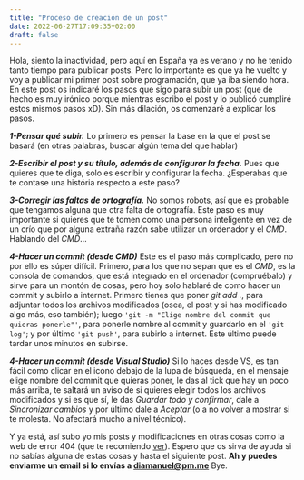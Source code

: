 ```yaml
---
title: "Proceso de creación de un post"
date: 2022-06-27T17:09:35+02:00
draft: false
---
```


Hola, siento la inactividad, pero aquí en España ya es verano y no he tenido tanto tiempo para publicar posts.
Pero lo importante es que ya he vuelto y voy a publicar mi primer post sobre programación, que ya iba siendo hora.
En este post os indicaré los pasos que sigo para subir un post (que de hecho es muy irónico porque mientras escribo el post y lo publicó cumpliré estos mismos pasos xD). Sin más dilación, os comenzaré a explicar los pasos.  

***1-Pensar qué subir.***
Lo primero es pensar la base en la que el post se basará (en otras palabras, buscar algún tema del que hablar)  

***2-Escribir el post y su título, además de configurar la fecha.***
Pues que quieres que te diga, solo es escribir y configurar la fecha. ¿Esperabas que te contase una história respecto a este paso?  

***3-Corregir las faltas de ortografía.***
No somos robots, así que es probable que tengamos alguna que otra falta de ortografía. Este paso es muy importante si quieres que te tomen como una persona inteligente en vez de un crío que por alguna extraña razón sabe utilizar un ordenador y el *CMD*. Hablando del *CMD*...  

***4-Hacer un commit (desde CMD)***
Este es el paso más complicado, pero no por ello es súper difícil. Primero, para los que no sepan que es el *CMD*, es la consola de comandos, que está integrado en el ordenador
(compruébalo) y sirve para un montón de cosas, pero hoy solo hablaré de como hacer un commit y subirlo a internet.
Primero tienes que poner *git add .*, para adjuntar todos los archivos modificados (osea, el post y si has modificado algo más, eso también); luego `'git -m "Elige nombre del commit que quieras ponerle"'`, para ponerle nombre al commit y guardarlo en el `'git log'`; y por último `'git push'`, para subirlo a internet. Este último puede tardar unos minutos en subirse.  

***4-Hacer un commit (desde Visual Studio)***
Si lo haces desde VS, es tan fácil como clicar en el icono debajo de la lupa de búsqueda, en el mensaje elige nombre del commit que quieras poner, le das al tick que hay un poco más arriba, te saltará un aviso de si quieres elegir todos los archivos modificados y si es que sí, le das *Guardar todo y confirmar*, dale a *Sincronizar cambios*
y por último dale a *Aceptar* (o a no volver a mostrar si te molesta. No afectará mucho a nivel técnico).  

Y ya está, así subo yo mis posts y modificaciones en otras cosas como la web de error 404 (que te recomiendo [ver](https://diamanuel.tk/404)).
Espero que os sirva de ayuda si no sabías alguna de estas cosas y hasta el siguiente post. **Ah y puedes enviarme un email si lo envías a diamanuel@pm.me** Bye.